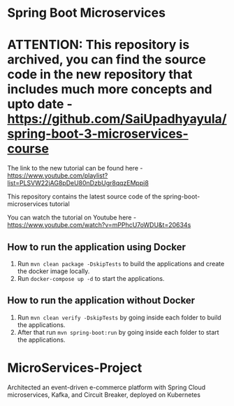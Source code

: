 
# Spring Boot Microservices

# ATTENTION: This repository is archived, you can find the source code in the new repository that includes much more concepts and upto date - https://github.com/SaiUpadhyayula/spring-boot-3-microservices-course

The link to the new tutorial can be found here - https://www.youtube.com/playlist?list=PLSVW22jAG8pDeU80nDzbUgr8qqzEMppi8

This repository contains the latest source code of the spring-boot-microservices tutorial

You can watch the tutorial on Youtube here - https://www.youtube.com/watch?v=mPPhcU7oWDU&t=20634s

## How to run the application using Docker

1. Run `mvn clean package -DskipTests` to build the applications and create the docker image locally.
2. Run `docker-compose up -d` to start the applications.

## How to run the application without Docker

1. Run `mvn clean verify -DskipTests` by going inside each folder to build the applications.
2. After that run `mvn spring-boot:run` by going inside each folder to start the applications.


# MicroServices-Project
Architected an event-driven e-commerce platform with Spring Cloud microservices, Kafka, and Circuit Breaker, deployed on Kubernetes

